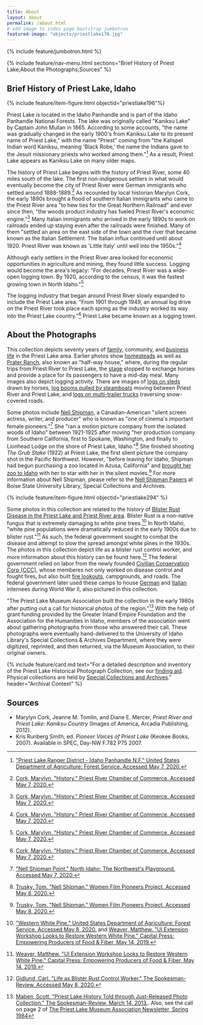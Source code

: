 ```yaml
---
title: About
layout: about
permalink: /about.html
# add image to index page bootstrap jumbotron
featured-image: "objects/priestlake176.jpg"
---
```


{% include feature/jumbotron.html %}

{% include feature/nav-menu.html sections="Brief History of Priest Lake;About the Photographs;Sources" %}

## Brief History of Priest Lake, Idaho

{% include feature/item-figure.html objectid="priestlake196"%}

Priest Lake is located in the Idaho Panhandle and is part of the Idaho Panhandle National Forests. The lake was originally called "Kaniksu Lake" by Captain John Mullan in 1865. According to some accounts, "the name was gradually changed in the early 1900's from Kaniksu Lake to its present name of Priest Lake," with the name "Priest" coming from "the Kalispel Indian word Kaniksu, meaning 'Black Robe,' the name the Indians gave to the Jesuit missionary priests who worked among them."[^1] As a result, Priest Lake appears as Kaniksu Lake on many older maps.

The history of Priest Lake begins with the history of Priest River, some 40 miles south of the lake. The first non-indigenous settlers in what would eventually become the city of Priest River were German immigrants who settled around 1888-1889.[^2] As recounted by local historian Marylyn Cork, the early 1890s brought a flood of southern Italian immigrants who came to the Priest River area "to hew ties for the Great Northern Railroad" and ever since then, "the woods product industry has fueled Priest River's economic engine."[^2] Many Italian immigrants who arrived in the early 1890s to work on railroads ended up staying even after the railroads were finished. Many of them "settled an area on the east side of the town and the river that became known as the Italian Settlement. The Italian influx continued until about 1920. Priest River was known as 'Little Italy' until well into the 1950s."[^2]

Although early settlers in the Priest River area looked for economic opportunities in agriculture and mining, they found little success. Logging would become the area's legacy: "For decades, Priest River was a wide-open logging town. By 1920, according to the census, it was the fastest growing town in North Idaho."[^2]

The logging industry that began around Priest River slowly expanded to include the Priest Lake area. "From 1901 through 1949, an annual log drive on the Priest River took place each spring as the industry worked its way into the Priest Lake country."[^2] Priest Lake became known as a logging town.

[^1]: ["Priest Lake Ranger District - Idaho Panhandle N.F." United States Department of Agriculture: Forest Service. Accessed May 7, 2020.](https://www.fs.usda.gov/detail/ipnf/learning/history-culture/?cid=fsm9_019005)

[^2]: [Cork, Marylyn. "History." Priest River Chamber of Commerce. Accessed May 7, 2020.](https://priestriverchamber.com/history/)

## About the Photographs

This collection depicts seventy years of [family](https://www.lib.uidaho.edu/digital/priestlake/browse.html#families), community, and [business life](https://www.lib.uidaho.edu/digital/priestlake/browse.html#loggers) in the Priest Lake area. Earlier photos show [homesteads](https://www.lib.uidaho.edu/digital/priestlake/browse.html#houses) as well as [Prater Ranch](https://www.lib.uidaho.edu/digital/priestlake/items/priestlake345.html), also known as "half-way house," where, during the regular trips from Priest River to Priest Lake, the [stage](https://www.lib.uidaho.edu/digital/priestlake/items/priestlake244.html) stopped to exchange horses and provide a place for its passengers to have a mid-day meal. Many images also depict logging activity. There are images of [logs on sleds](https://www.lib.uidaho.edu/digital/priestlake/items/priestlake141.html) drawn by horses, [log booms pulled by steamboats](https://www.lib.uidaho.edu/digital/priestlake/items/priestlake224.html) moving between Priest River and Priest Lake, and [logs on multi-trailer trucks](https://www.lib.uidaho.edu/digital/priestlake/items/priestlake366.html) traversing snow-covered roads.

Some photos include [Nell Shipman](https://www.lib.uidaho.edu/digital/priestlake/browse.html#nell), a Canadian-American "silent screen actress, writer, and producer" who is known as "one of cinema's important female pioneers."[^9] She "ran a motion picture company from the isolated woods of Idaho" between 1921-1925 after moving "her production company from Southern California, first to Spokane, Washington, and finally to Lionhead Lodge on the shore of Priest Lake, Idaho."[^10] She finished shooting *The Grub Stake* (1922) at Priest Lake, the first silent picture the company shot in the Pacific Northwest. However, "before leaving for Idaho, Shipman had begun purchasing a zoo located in Azusa, California" and [brought her zoo to Idaho](https://www.lib.uidaho.edu/digital/priestlake/items/priestlake167.html) with her to star with her in the silent movies.[^10] For more information about Nell Shipman, please refer to the [Nell Shipman Papers](http://archiveswest.orbiscascade.org/ark:/80444/xv03213) at Boise State University Library, Special Collections and Archives.

[^9]: ["Nell Shipman Point." North Idaho: The Northwest's Playground. Accessed May 7, 2020.](https://visitnorthidaho.com/activity/nell-shipman-point/)

[^10]: [Trusky, Tom. "Nell Shipman." Women Film Pioneers Project. Accessed May 8, 2020.](https://wfpp.columbia.edu/pioneer/ccp-nell-shipman/)

{% include feature/item-figure.html objectid="priestlake294" %}

Some photos in this collection are related to the history of [Blister Rust Disease in the Priest Lake and Priest River area](https://www.lib.uidaho.edu/digital/priestlake/browse.html#blister%20rust%20control). Blister Rust is a non-native fungus that is extremely damaging to white pine trees.[^13] In North Idaho, "white pine populations were dramatically reduced in the early 1900s due to blister rust."[^14] As such, the federal government sought to combat the disease and attempt to slow the spread amongst white pines in the 1930s. The photos in this collection depict life as a blister rust control worker, and more information about this history can be found here.[^15] The federal government relied on labor from the newly founded [Civilian Conservation Corp (CCC)](https://www.lib.uidaho.edu/digital/priestlake/items/priestlake171.html), whose memberes not only worked on disease control and fought fires, but also built [fire lookouts](https://www.lib.uidaho.edu/digital/priestlake/items/priestlake28.html), campgrounds, and roads. The federal government later used these camps to house [German](https://www.lib.uidaho.edu/digital/priestlake/browse.html#german) and [Italian](https://www.lib.uidaho.edu/digital/priestlake/browse.html#italian) internees during World War II, also pictured in this collection.

"The Priest Lake Museum Association built the collection in the early 1980s after putting out a call for historical photos of the region."[^16] With the help of grant funding provided by the Greater Inland Empire Foundation and the Association for the Humanities in Idaho, members of the association went about gathering photographs from those who answered their call. These photographs were eventually hand-delivered to the University of Idaho Library's Special Collections & Archives Department, where they were digitized, reprinted, and then returned, via the Museum Association, to their original owners.

{% include feature/card.md text="For a detailed description and inventory of the Priest Lake Historical Photograph Collection, see our [finding aid](http://archiveswest.orbiscascade.org/ark:/80444/xv119445/op=fstyle.aspx?t=k&q=). Physical collections are held by [Special Collections and Archives](https://www.lib.uidaho.edu/special-collections/)." header="Archival Context" %}

[^13]: [ "Western White Pine." United States Department of Agriculture: Forest Service. Accessed May 8, 2020.](https://www.fs.usda.gov/wps/portal/fsinternet/cs/detail/!ut/p/z1/04_Sj9CPykssy0xPLMnMz0vMAfIjo8zijQwgwNHCwN_DI8zPyBcqYKAfrh-JKR_mA5cnqBuowAAHcARqJ0Y_HgVR-I0P14_C5kJk9-vjN8HPIz83Vb8gNzQ0wiDLBAAiWDdd/dz/d5/L2dBISEvZ0FBIS9nQSEh/?position=Not%20Yet%20Determined.Html&pname=Idaho%20Panhandle%20National%20Forests-%20Nature&ss=110104&navtype=BROWSEBYSUBJECT&pnavid=150000000000000&navid=150130000000000&ttype=detail&cid=fsm9_019137) and [Weaver, Matthew. "UI Extension Workshop Looks to Restore Western White Pine." Capital Press: Empowering Producers of Food & Fiber, May 14, 2019.](https://www.capitalpress.com/ag_sectors/timber/ui-extension-workshop-looks-to-restore-western-white-pine/article_913680b8-7350-11e9-a40f-b3ec1d248290.html)

[^14]: [Weaver, Matthew. "UI Extension Workshop Looks to Restore Western White Pine." Capital Press: Empowering Producers of Food & Fiber, May 14, 2019.](https://www.capitalpress.com/ag_sectors/timber/ui-extension-workshop-looks-to-restore-western-white-pine/article_913680b8-7350-11e9-a40f-b3ec1d248290.html)

[^15]: [Gidlund, Carl. "Life as Blister Rust Control Worker." The Spokesman-Review. Accessed May 8, 2020.](https://www.spokesman.com/stories/2005/oct/29/life-as-blister-rust-control-worker/)

[^16]: [Maben, Scott. "Priest Lake History Told through Just-Released Photo Collection." The Spokesman-Review, March 14, 2013.](https://www.spokesman.com/stories/2013/mar/14/lake-views/). Also, see the call on page 2 of [The Priest Lake Museum Association Newsletter, Spring 1984](https://web.archive.org/web/20151218090114/https://plmuseum.org/files/Download/PLM%20Newsletter%20Spring%201984.pdf)

## Sources

- Marylyn Cork, Jeanne M. Tomlin, and Diane E. Mercer, *Priest River and Priest Lake: Kaniksu Country* (Images of America, Arcadia Publishing, 2012). 
- Kris Runberg Smith, ed. *Pioneer Voices of Priest Lake* (Keokee Books, 2007). Available in SPEC, Day-NW F.782 P75 2007.
